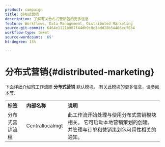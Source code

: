 ```yaml
---
product: campaign
title: 分布式营销
description: 了解有关分布式营销包的更多信息
feature: Workflows, Data Management, Distributed Marketing
source-git-commit: 6464e1121b907f44db9c0c3add28b54486ecf834
workflow-type: tm+mt
source-wordcount: '69'
ht-degree: 15%

---
```



# 分布式营销{#distributed-marketing}



下面详细介绍的工作流随 **分布式营销** 默认模块。 有关此模块的更多信息，请参阅 [本节](../distributed-marketing/about-distributed-marketing.md).

<table> 
 <tbody> 
  <tr> 
   <td> <strong>标签</strong><br /> </td> 
   <td> <strong>内部名称</strong><br /> </td> 
   <td> <strong>说明</strong><br /> </td> 
  </tr> 
  <tr> 
   <td> <span class="uicontrol">分布式营销流程</span> <br /> </td> 
   <td> <span class="uicontrol">Centrallocalmgt</span> <br /> </td> 
   <td> 此工作流开始处理与使用分布式营销模块相关。 它可启动本地营销策划的创建，并管理与订单和营销策划包可用性相关的通知。<br /> </td> 
  </tr> 
 </tbody> 
</table>

